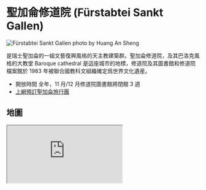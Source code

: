# 聖加侖修道院 (Fürstabtei Sankt Gallen)

![Fürstabtei Sankt Gallen photo by Huang An Sheng](https://i.imgur.com/5EX5045.jpg)

是瑞士聖加侖的一組文藝復興風格的天主教建築群。聖加侖修道院，及其巴洛克風格的大教堂 Baroque cathedral 是這座城市的地標，修道院及其圖書館和修道院檔案館於 1983 年被聯合國教科文組織確定爲世界文化遺産。

- 開放時間 全年，11 月/12 月修道院圖書館將閉館 3 週
- [上網預訂聖加侖旅行團](https://www.stiftsbezirk.ch/en/group-tours)

## 地圖

<iframe src="https://www.google.com/maps/embed?pb=!1m14!1m8!1m3!1d10797.628307092617!2d9.3776471!3d47.4235052!3m2!1i1024!2i768!4f13.1!3m3!1m2!1s0x479b1e4c34274137%3A0x8d6330a4ddca12d1!2sSaint%20Gall%20Monastery!5e0!3m2!1sen!2stw!4v1690742771897!5m2!1sen!2stw" allowfullscreen="" loading="lazy" referrerpolicy="no-referrer-when-downgrade"></iframe>

